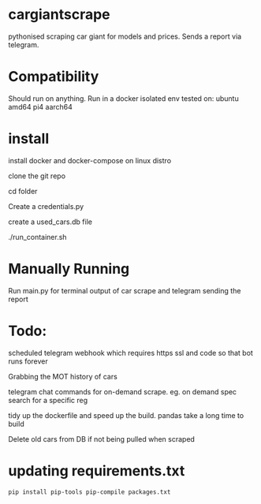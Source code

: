 # cargiantscrape
pythonised scraping car giant for models and prices. Sends a report via telegram.

# Compatibility 
Should run on anything. Run in a docker isolated env
tested on:
ubuntu amd64
pi4 aarch64


# install
install docker and docker-compose on linux distro

clone the git repo

cd folder


Create a credentials.py

create a used_cars.db file

./run_container.sh



# Manually Running
Run main.py for terminal output of car scrape and telegram sending the report


# Todo:
scheduled telegram webhook which requires https ssl and code so that bot runs forever

Grabbing the MOT history of cars

telegram chat commands for on-demand scrape. eg. on demand spec search for a specific reg

tidy up the dockerfile and speed up the build. pandas take a long time to build

Delete old cars from DB if not being pulled when scraped

# updating requirements.txt
`
pip install pip-tools
pip-compile packages.txt 
`
